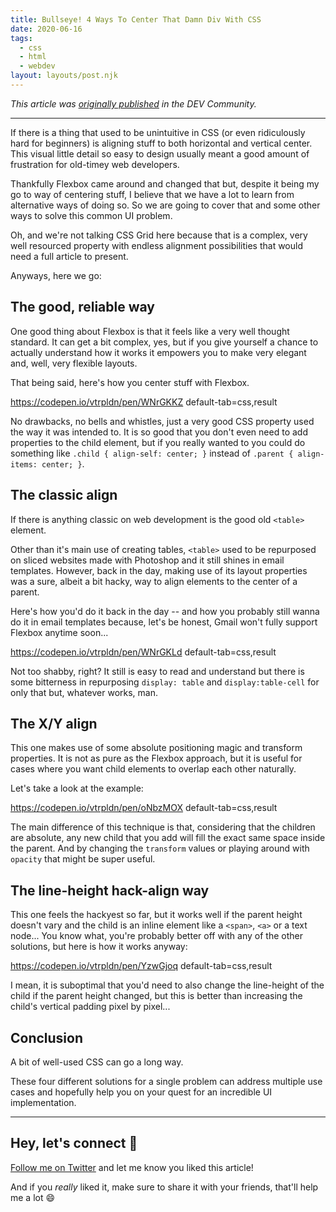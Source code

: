 ```yaml
---
title: Bullseye! 4 Ways To Center That Damn Div With CSS
date: 2020-06-16
tags:
  - css
  - html
  - webdev
layout: layouts/post.njk
---
```


_This article was [originally published](https://dev.to/vtrpldn/bullseye-4-ways-to-center-that-damn-div-with-css-9ad) in the DEV Community._

---

If there is a thing that used to be unintuitive in CSS (or even ridiculously hard for beginners) is aligning stuff to both horizontal and vertical center. This visual little detail so easy to design usually meant a good amount of frustration for old-timey web developers.

Thankfully Flexbox came around and changed that but, despite it being my go to way of centering stuff, I believe that we have a lot to learn from alternative ways of doing so. So we are going to cover that and some other ways to solve this common UI problem.

Oh, and we're not talking CSS Grid here because that is a complex, very well resourced property with endless alignment possibilities that would need a full article to present.

Anyways, here we go:

## The good, reliable way

One good thing about Flexbox is that it feels like a very well thought standard. It can get a bit complex, yes, but if you give yourself a chance to actually understand how it works it empowers you to make very elegant and, well, very flexible layouts.

That being said, here's how you center stuff with Flexbox.

https://codepen.io/vtrpldn/pen/WNrGKKZ default-tab=css,result

No drawbacks, no bells and whistles, just a very good CSS property used the way it was intended to. It is so good that you don't even need to add properties to the child element, but if you really wanted to you could do something like `.child { align-self: center; }` instead of `.parent { align-items: center; }`.

## The classic align

If there is anything classic on web development is the good old `<table>` element.

Other than it's main use of creating tables, `<table>` used to be repurposed on sliced websites made with Photoshop and it still shines in email templates. However, back in the day, making use of its layout properties was a sure, albeit a bit hacky, way to align elements to the center of a parent.

Here's how you'd do it back in the day -- and how you probably still wanna do it in email templates because, let's be honest, Gmail won't fully support Flexbox anytime soon...

https://codepen.io/vtrpldn/pen/WNrGKLd default-tab=css,result

Not too shabby, right? It still is easy to read and understand but there is some bitterness in repurposing `display: table` and `display:table-cell` for only that but, whatever works, man.

## The X/Y align

This one makes use of some absolute positioning magic and transform properties. It is not as pure as the Flexbox approach, but it is useful for cases where you want child elements to overlap each other naturally.

Let's take a look at the example:

https://codepen.io/vtrpldn/pen/oNbzMOX default-tab=css,result

The main difference of this technique is that, considering that the children are absolute, any new child that you add will fill the exact same space inside the parent. And by changing the `transform` values or playing around with `opacity` that might be super useful.

## The line-height hack-align way

This one feels the hackyest so far, but it works well if the parent height doesn't vary and the child is an inline element like a `<span>`, `<a>` or a text node... You know what, you're probably better off with any of the other solutions, but here is how it works anyway:

https://codepen.io/vtrpldn/pen/YzwGjoq default-tab=css,result

I mean, it is suboptimal that you'd need to also change the line-height of the child if the parent height changed, but this is better than increasing the child's vertical padding pixel by pixel...

## Conclusion

A bit of well-used CSS can go a long way.

These four different solutions for a single problem can address multiple use cases and hopefully help you on your quest for an incredible UI implementation.

---

## Hey, let's connect 👋

[Follow me on Twitter](https://twitter.com/paladini_dev) and let me know you liked this article!

And if you _really_ liked it, make sure to share it with your friends, that'll help me a lot 😄
